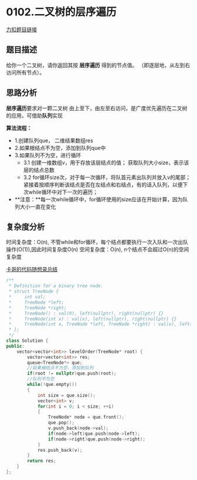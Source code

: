 <p id="二叉树的层序遍历"></p>

# 0102.二叉树的层序遍历    

[力扣题目链接](https://leetcode-cn.com/problems/binary-tree-level-order-traversal/)        


## 题目描述   

给你一个二叉树，请你返回其按 **层序遍历** 得到的节点值。 （即逐层地，从左到右访问所有节点）。  




## 思路分析  

**层序遍历**要求对一颗二叉树 由上至下，由左至右访问，是广度优先遍历在二叉树的应用，可借助**队列**实现

**算法流程：**  
* 1.创建队列que， 二维结果数组res  
* 2.如果根结点不为空，添加到队列que中
* 3.如果队列不为空，进行循环  
    * 3.1 创建一维数组v，用于存放该层结点的值； 获取队列大小size，表示该层的结点总数
    * 3.2 for循环size次，对于每一次循环，将队首元素出队列并放入v的尾部；紧接着按顺序判断该结点是否在左结点和右结点，有的话入队列，以便下次while循环中对下一次的遍历；  
* **注意：**每一次while循环中，for循环使用的size应该在开始计算，因为队列大小一直在变化  


## 复杂度分析  

时间复杂度：O(n), 不管while和for循环，每个结点都要执行一次入队和一次出队操作(O(1)),因此时间复杂度O(n)
空间复杂度：O(n), n个结点不会超过O(n)的空间复杂度  

[卡哥的代码随想录总结](https://programmercarl.com/0102.%E4%BA%8C%E5%8F%89%E6%A0%91%E7%9A%84%E5%B1%82%E5%BA%8F%E9%81%8D%E5%8E%86.html)  

```cpp
/**
 * Definition for a binary tree node.
 * struct TreeNode {
 *     int val;
 *     TreeNode *left;
 *     TreeNode *right;
 *     TreeNode() : val(0), left(nullptr), right(nullptr) {}
 *     TreeNode(int x) : val(x), left(nullptr), right(nullptr) {}
 *     TreeNode(int x, TreeNode *left, TreeNode *right) : val(x), left(left), right(right) {}
 * };
 */
class Solution {
public:
    vector<vector<int>> levelOrder(TreeNode* root) {
        vector<vector<int>> res;
        queue<TreeNode*> que;
        //如果根结点不为空，添加到队列  
        if(root != nullptr)que.push(root);
        //队列不为空
        while(!que.empty())
        {
            int size = que.size();
            vector<int> v;
            for(int i = 0; i < size; ++i)
            {
                TreeNode* node = que.front();
                que.pop();
                v.push_back(node->val);
                if(node->left)que.push(node->left);
                if(node->right)que.push(node->right);
            }
            res.push_back(v);
        }
        return res;
    }
};
```


